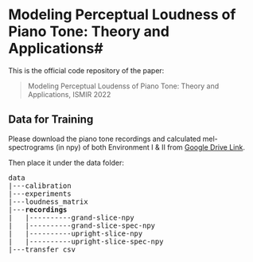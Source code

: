 # Modeling Perceptual Loudness of Piano Tone: Theory and Applications#
This is the official code repository of the paper:
> Modeling Perceptual Loudenss of Piano Tone: Theory and Applications, ISMIR 2022

## Data for Training
Please download the piano tone recordings and calculated mel-spectrograms (in npy) of  both Environment I & II from [Google Drive Link](https://drive.google.com/drive/folders/1B_CHz-z1XW34FMeQ8PbqwzyYPAwBWXCF?usp=sharing).

Then place it under the data folder:
<pre>
data  
|---calibration  
|---experiments  
|---loudness_matrix  
|---<strong>recordings</strong>  
|   |----------grand-slice-npy  
|   |----------grand-slice-spec-npy  
|   |----------upright-slice-npy  
|   |----------upright-slice-spec-npy  
|---transfer_csv  
</pre>
